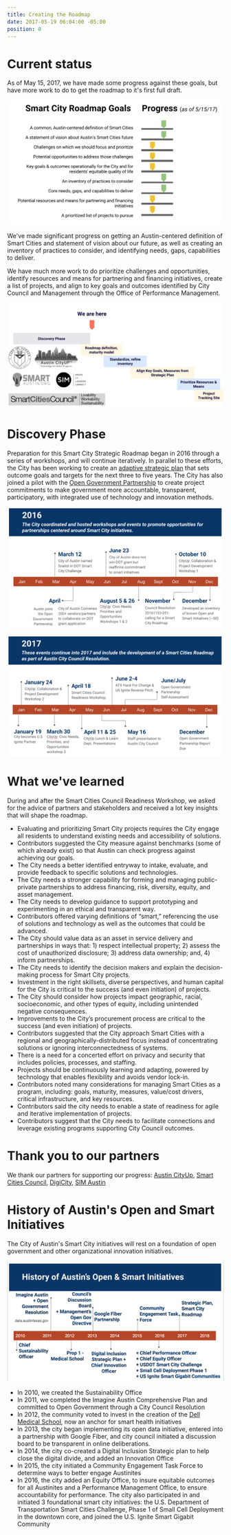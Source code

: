 ```yaml
---
title: Creating the Roadmap
date: 2017-05-19 06:04:00 -05:00
position: 0
---
```


# Current status

As of May 15, 2017, we have made some progress against these goals, but have more work to do to get the roadmap to it's first full draft.

![Smart City Roadmap Goal - Progress.png](/uploads/Smart%20City%20Roadmap%20Goal%20-%20Progress.png)

We've made significant progress on getting an Austin-centered definition of Smart Cities and statement of vision about our future, as well as creating an inventory of practices to consider, and identifying needs, gaps, capabilities to deliver.

We have much more work to do prioritize challenges and opportunities, identify resources and means for partnering and financing initiatives, create a list of projects, and align to key goals and outcomes identified by City Council and Management through the Office of Performance Management.

![Smart City Roadmap Project  Phases.png](/uploads/Smart%20City%20Roadmap%20Project%20%20Phases.png)

# Discovery Phase

Preparation for this Smart City Strategic Roadmap began in 2016 through a series of workshops, and will continue iteratively. In parallel to these efforts, the City has been working to create an [adaptive strategic plan](https://austinstrategicplan.bloomfire.com/) that sets outcome goals and targets for the next three to five years. The City has also joined a pilot with the [Open Government Partnership](https://opengovpartnership.bloomfire.com/?feed=recent) to create project commitments to make government more accountable, transparent, participatory, with integrated use of technology and innovation methods.

![Journey to Smart City Foundation - 2016](/uploads/Journey%20to%20Smart%20City%20Foundation%20-%202016.png)

![Journey to Smart City Foundation - 2017](/uploads/Journey%20to%20Smart%20City%20Foundation%20-%202017.png)

# What we've learned 

During and after the Smart Cities Council Readiness Workshop, we asked for the advice of partners and stakeholders and received a lot  key insights that will shape the roadmap.

* Evaluating and prioritizing Smart City projects requires the City engage all residents to understand existing needs and accessibility of solutions.
* Contributors suggested the City measure against benchmarks (some of which already exist) so that Austin can check progress against achieving our goals.
* The City needs a better identified entryway to intake, evaluate, and provide feedback to specific solutions and technologies.
* The City needs a stronger capability for forming and managing public-private partnerships to address financing, risk, diversity, equity, and asset management.
* The City needs to develop guidance to support prototyping and experimenting in an ethical and transparent way.
* Contributors offered varying definitions of “smart,” referencing the use of solutions and technology as well as the outcomes that could be advanced.
* The City should value data as an asset in service delivery and partnerships in ways that: 1) respect intellectual property; 2) assess the cost of unauthorized disclosure; 3) address data ownership; and, 4) inform partnerships.
* The City needs to identify the decision makers and explain the decision-making process for Smart City projects.
* Investment in the right skillsets, diverse perspectives, and human capital for the City is critical to the success (and even initiation) of projects.
* The City should consider how projects impact geographic, racial, socioeconomic, and other types of equity, including unintended negative consequences.
* Improvements to the City’s procurement process are critical to the success (and even initiation) of projects.
* Contributors suggested that the City approach Smart Cities with a regional and geographically-distributed focus instead of concentrating solutions or ignoring interconnectedness of systems.
* There is a need for a concerted effort on privacy and security that includes policies, processes, and staffing.
* Projects should be continuously learning and adapting, powered by technology that enables flexibility and avoids vendor lock-in.
* Contributors noted many considerations for managing Smart Cities as a program, including: goals, maturity, measures, value/cost drivers, critical infrastructure, and key resources.
* Contributors said the city needs to enable a state of readiness for agile and iterative implementation of projects.
* Contributors suggest that the City needs to facilitate connections and leverage existing programs supporting City Council outcomes. 

# Thank you to our partners

We thank our partners for supporting our progress: [Austin CityUp](http://austincityup.org/index.html), [Smart Cities Council](http://smartcitiescouncil.com/), [DigiCity](http://www.digi.city/), [SIM Austin](http://www.simnet.org/members/group.aspx?id=89573)


# History of Austin's Open and Smart Initiatives

The City of Austin's Smart City initiatives will rest on a foundation of open government and other organizational innovation initiatives. 

![History of Open and Smart](/uploads/History%20of%20Open%20and%20Smart.png)

* In 2010, we created the Sustainability Office 
* In 2011, we completed the Imagine Austin Comprehensive Plan and committed to Open Government through a City Council Resolution
* In 2012, the community voted to invest in the creation of the [Dell Medical School](https://dellmed.utexas.edu/community-investment), now an anchor for smart health initiatives
* In 2013, the city began implementing its open data initiative, entered into a partnership with Google Fiber, and city council initiated a discussion board to be transparent in online deliberations.
* In 2014, the city co-created a Digital Inclusion Strategic plan to help close the digital divide, and added an Innovation Office
* In 2015, the city initiated a Community Engagement Task Force to determine ways to better engage Austinites
* In 2016, the city added an Equity Office, to insure equitable outcomes for all Austinites and a Performance Management Office, to ensure accountability for performance. The city also participated in and initiated 3 foundational smart city initiatives: the U.S. Department of Transportation Smart Cities Challenge, Phase 1 of Small Cell Deployment in the downtown core, and joined the U.S. Ignite Smart Gigabit Community


